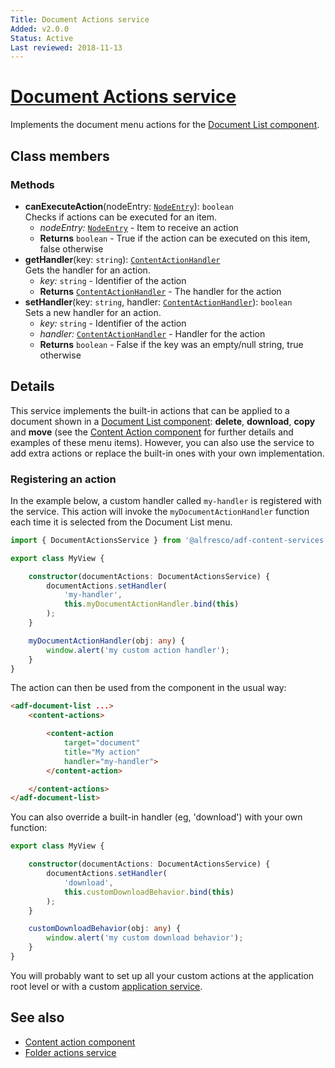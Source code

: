 ```yaml
---
Title: Document Actions service
Added: v2.0.0
Status: Active
Last reviewed: 2018-11-13
---
```


# [Document Actions service](../../../lib/content-services/src/lib/document-list/services/document-actions.service.ts "Defined in document-actions.service.ts")

Implements the document menu actions for the [Document List component](../components/document-list.component.md).

## Class members

### Methods

*   **canExecuteAction**(nodeEntry: [`NodeEntry`](https://github.com/Alfresco/alfresco-js-api/blob/master/src/alfresco-core-rest-api/docs/NodeEntry.md)): `boolean`<br/>
    Checks if actions can be executed for an item.
    *   *nodeEntry:* [`NodeEntry`](https://github.com/Alfresco/alfresco-js-api/blob/master/src/alfresco-core-rest-api/docs/NodeEntry.md)  - Item to receive an action
    *   **Returns** `boolean` - True if the action can be executed on this item, false otherwise
*   **getHandler**(key: `string`): [`ContentActionHandler`](../../../lib/content-services/src/lib/document-list/models/content-action.model.ts)<br/>
    Gets the handler for an action.
    *   *key:* `string`  - Identifier of the action
    *   **Returns** [`ContentActionHandler`](../../../lib/content-services/src/lib/document-list/models/content-action.model.ts) - The handler for the action
*   **setHandler**(key: `string`, handler: [`ContentActionHandler`](../../../lib/content-services/src/lib/document-list/models/content-action.model.ts)): `boolean`<br/>
    Sets a new handler for an action.
    *   *key:* `string`  - Identifier of the action
    *   *handler:* [`ContentActionHandler`](../../../lib/content-services/src/lib/document-list/models/content-action.model.ts)  - Handler for the action
    *   **Returns** `boolean` - False if the key was an empty/null string, true otherwise

## Details

This service implements the built-in actions that can be applied to a document
shown in a [Document List component](../components/document-list.component.md): **delete**,
**download**, **copy** and **move** (see the
[Content Action component](../components/content-action.component.md) for further details and examples
of these menu items). However, you can also use the service to add extra actions or
replace the built-in ones with your own implementation.

### Registering an action

In the example below, a custom handler called `my-handler` is registered with the service.
This action will invoke the `myDocumentActionHandler` function each time it is selected
from the Document List menu.

```ts
import { DocumentActionsService } from '@alfresco/adf-content-services';

export class MyView {

    constructor(documentActions: DocumentActionsService) {
        documentActions.setHandler(
            'my-handler',
            this.myDocumentActionHandler.bind(this)
        );
    }

    myDocumentActionHandler(obj: any) {
        window.alert('my custom action handler');
    }
}
```

The action can then be used from the component in the usual way:

```html
<adf-document-list ...>
    <content-actions>

        <content-action
            target="document"
            title="My action"
            handler="my-handler">
        </content-action>

    </content-actions>
</adf-document-list>
```

You can also override a built-in handler (eg, 'download') with your own function:

```ts
export class MyView {

    constructor(documentActions: DocumentActionsService) {
        documentActions.setHandler(
            'download',
            this.customDownloadBehavior.bind(this)
        );
    }

    customDownloadBehavior(obj: any) {
        window.alert('my custom download behavior');
    }
}
```

You will probably want to set up all your custom actions at the application root level or
with a custom [application service](../../../lib/testing/src/lib/core/actions/APS/applications.service.ts).

## See also

*   [Content action component](../components/content-action.component.md)
*   [Folder actions service](folder-actions.service.md)

